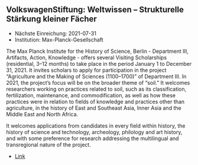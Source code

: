 

## VolkswagenStiftung: Weltwissen – Strukturelle Stärkung kleiner Fächer

* Nächste Einreichung: 2021-07-31
* Institution: Max-Planck-Gesellschaft

The Max Planck Institute for the History of Science, Berlin - Department III, Artifacts, Action, Knowledge - offers several Visiting Scholarships (residential, 3–12 months) to take place in the period January 1 to December 31, 2021. It invites scholars to apply for participation in the project “Agriculture and the Making of Sciences (1100–1700)” of Department III. In 2021, the project’s focus will be on the broader theme of “soil.” It welcomes researchers working on practices related to soil, such as its classification, fertilization, maintenance, and commodification, as well as how these practices were in relation to fields of knowledge and practices other than agriculture, in the history of East and Southeast Asia, Inner Asia and the Middle East and North Africa.

It welcomes applications from candidates in every field within history, the history of science and technology, archeology, philology and art history, and with some preference for research addressing the multilingual and transregional nature of the project.

* [Link](https://www.mpiwg-berlin.mpg.de/de/karriere)